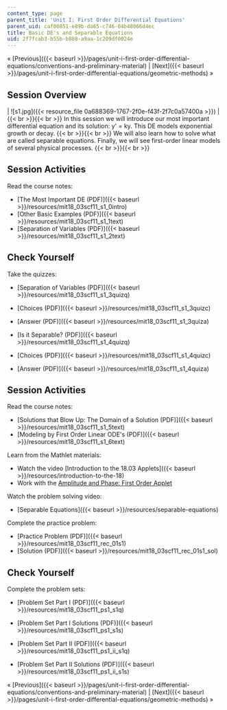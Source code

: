 ```yaml
---
content_type: page
parent_title: 'Unit I: First Order Differential Equations'
parent_uid: caf00851-e89b-da65-c746-04b48066d4ec
title: Basic DE's and Separable Equations
uid: 2f7fcab3-b55b-b888-a9aa-1c209df0024e
---
```


« [Previous]({{< baseurl >}}/pages/unit-i-first-order-differential-equations/conventions-and-preliminary-material) | [Next]({{< baseurl >}}/pages/unit-i-first-order-differential-equations/geometric-methods) »

Session Overview
----------------

| ![s1.jpg]({{< resource_file 0a688369-1767-2f0e-f43f-2f7c0a57400a >}}) |  {{< br >}}{{< br >}} In this session we will introduce our most important differential equation and its solution: y' = ky. This DE models exponential growth or decay. {{< br >}}{{< br >}} We will also learn how to solve what are called separable equations. Finally, we will see first-order linear models of several physical processes. {{< br >}}{{< br >}}  

Session Activities
------------------

Read the course notes:

*   [The Most Important DE (PDF)]({{< baseurl >}}/resources/mit18_03scf11_s1_0intro)
*   [Other Basic Examples (PDF)]({{< baseurl >}}/resources/mit18_03scf11_s1_1text)
*   [Separation of Variables (PDF)]({{< baseurl >}}/resources/mit18_03scf11_s1_2text)

Check Yourself
--------------

Take the quizzes:

*   [Separation of Variables (PDF)]({{< baseurl >}}/resources/mit18_03scf11_s1_3quizq)
*   [Choices (PDF)]({{< baseurl >}}/resources/mit18_03scf11_s1_3quizc)
*   [Answer (PDF)]({{< baseurl >}}/resources/mit18_03scf11_s1_3quiza)
  
*   [Is it Separable? (PDF)]({{< baseurl >}}/resources/mit18_03scf11_s1_4quizq)
*   [Choices (PDF)]({{< baseurl >}}/resources/mit18_03scf11_s1_4quizc)
*   [Answer (PDF)]({{< baseurl >}}/resources/mit18_03scf11_s1_4quiza)

Session Activities
------------------

Read the course notes:

*   [Solutions that Blow Up: The Domain of a Solution (PDF)]({{< baseurl >}}/resources/mit18_03scf11_s1_5text)
*   [Modeling by First Order Linear ODE's (PDF)]({{< baseurl >}}/resources/mit18_03scf11_s1_6text)

Learn from the Mathlet materials:

*   Watch the video [Introduction to the 18.03 Applets]({{< baseurl >}}/resources/introduction-to-the-18)
*   Work with the [Amplitude and Phase: First Order Applet](/ans7870/18/18.03SC/ampPhaseFirstOrder.html "Open in a new window.")

Watch the problem solving video:

*   [Separable Equations]({{< baseurl >}}/resources/separable-equations)

Complete the practice problem:

*   [Practice Problem (PDF)]({{< baseurl >}}/resources/mit18_03scf11_rec_01s1)
*   [Solution (PDF)]({{< baseurl >}}/resources/mit18_03scf11_rec_01s1_sol)

Check Yourself
--------------

Complete the problem sets:

*   [Problem Set Part I (PDF)]({{< baseurl >}}/resources/mit18_03scf11_ps1_s1q)
*   [Problem Set Part I Solutions (PDF)]({{< baseurl >}}/resources/mit18_03scf11_ps1_s1s)
  
*   [Problem Set Part II (PDF)]({{< baseurl >}}/resources/mit18_03scf11_ps1_ii_s1q)
*   [Problem Set Part II Solutions (PDF)]({{< baseurl >}}/resources/mit18_03scf11_ps1_ii_s1s)

« [Previous]({{< baseurl >}}/pages/unit-i-first-order-differential-equations/conventions-and-preliminary-material) | [Next]({{< baseurl >}}/pages/unit-i-first-order-differential-equations/geometric-methods) »
